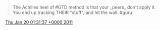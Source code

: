 > The Achilles heel of \#GTD method is that your \_peers\_ don't apply it\. You end up tracking THEIR "stuff", and hit the wall\. \#guru

<img src="../../media/tweet.ico" width="12" /> [Thu Jan 20 01:31:37 +0000 2011](https://twitter.com/DromerDenker/status/27901026765901824)